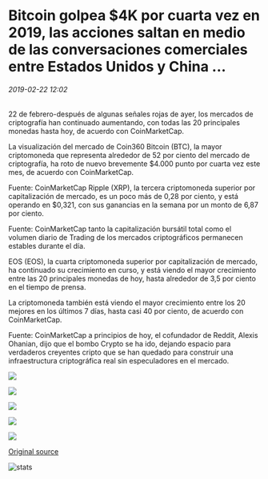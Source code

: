 # Bitcoin golpea $4K por cuarta vez en 2019, las acciones saltan en medio de las conversaciones comerciales entre Estados Unidos y China ...

###### 2019-02-22 12:02

22 de febrero-después de algunas señales rojas de ayer, los mercados de criptografía han continuado aumentando, con todas las 20 principales monedas hasta hoy, de acuerdo con CoinMarketCap.

La visualización del mercado de Coin360 Bitcoin (BTC), la mayor criptomoneda que representa alrededor de 52 por ciento del mercado de criptografía, ha roto de nuevo brevemente $4.000 punto por cuarta vez este mes, de acuerdo con CoinMarketCap.

Fuente: CoinMarketCap Ripple (XRP), la tercera criptomoneda superior por capitalización de mercado, es un poco más de 0,28 por ciento, y está operando en $0,321, con sus ganancias en la semana por un monto de 6,87 por ciento.

Fuente: CoinMarketCap tanto la capitalización bursátil total como el volumen diario de Trading de los mercados criptográficos permanecen estables durante el día.

EOS (EOS), la cuarta criptomoneda superior por capitalización de mercado, ha continuado su crecimiento en curso, y está viendo el mayor crecimiento entre las 20 principales monedas de hoy, hasta alrededor de 3,5 por ciento en el tiempo de prensa.

La criptomoneda también está viendo el mayor crecimiento entre los 20 mejores en los últimos 7 días, hasta casi 40 por ciento, de acuerdo con CoinMarketCap.

Fuente: CoinMarketCap a principios de hoy, el cofundador de Reddit, Alexis Ohanian, dijo que el bombo Crypto se ha ido, dejando espacio para verdaderos creyentes cripto que se han quedado para construir una infraestructura criptográfica real sin especuladores en el mercado.

![](https://s3.cointelegraph.com/storage/uploads/view/336acf37029b67807ef759daf37ce967.png)

![](https://s3.cointelegraph.com/storage/uploads/view/8fcde0763ed03a30f1e214656e893770.jpeg)

![](https://s3.cointelegraph.com/storage/uploads/view/0341e35aa1bd5bc787ca3b66993e80e6.jpeg)

![](https://s3.cointelegraph.com/storage/uploads/view/1e104be115bc825005eefb432eb074f8.jpeg)

![](https://s3.cointelegraph.com/storage/uploads/view/7e64a70b0d2f36cfdfe60360e22142d6.png)

[Original source](https://cointelegraph.com/news/bitcoin-hits-4k-for-the-fourth-time-in-2019-stocks-jump-amid-uschina-trade-talks)

![stats](https://c.statcounter.com/11760860/0/a89fa40b/1/ "stats")